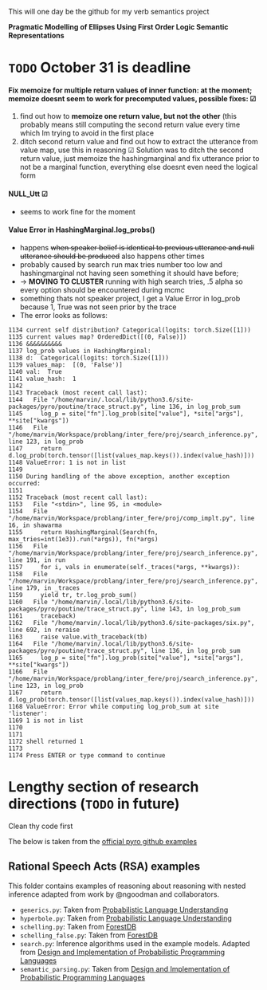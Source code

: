 This will one day be the github for my verb semantics project 

**Pragmatic Modelling of Ellipses Using First Order Logic Semantic Representations**

# ```TODO``` October 31 is deadline

#### Fix memoize for multiple return values of inner function: at the moment; memoize doesnt seem to work for precomputed values, possible fixes: ☑ 
1. find out how to **memoize one return value, but not the other** (this probably means still computing the second return value every time which Im trying to avoid in the first place
2. ditch second return value and find out how to extract the utterance from value map, use this in reasoning ☑ 
Solution was to ditch the second return value, just memoize the hashingmarginal and fix utterance prior to not be a marginal function, everything else doesnt even need the logical form

#### NULL\_Utt ☑ 
- seems to work fine for the moment

#### Value Error in HashingMarginal.log\_probs\(\)
- happens ~~when speaker belief is identical to previous utterance and null utterance should be produced~~ also happens other times
- probably caused by search run max tries number too low and hashingmarginal not having seen something it should have before;
- -> **MOVING TO CLUSTER** running with high search tries, .5 alpha so every option should be encountered during mcmc
- something thats not speaker project, I get a Value Error in log\_prob because 1, True was not seen prior by the trace
- The error looks as follows:
```python3
1134 current self distribution? Categorical(logits: torch.Size([1]))
1135 current values map? OrderedDict([(0, False)])
1136 &&&&&&&&&&
1137 log_prob values in HashingMarginal:
1138 d:  Categorical(logits: torch.Size([1]))
1139 values_map:  [(0, 'False')]
1140 val:  True
1141 value_hash:  1
1142 
1143 Traceback (most recent call last):
1144   File "/home/marvin/.local/lib/python3.6/site-packages/pyro/poutine/trace_struct.py", line 136, in log_prob_sum
1145     log_p = site["fn"].log_prob(site["value"], *site["args"], **site["kwargs"])
1146   File "/home/marvin/Workspace/problang/inter_fere/proj/search_inference.py", line 123, in log_prob
1147     return d.log_prob(torch.tensor([list(values_map.keys()).index(value_hash)]))
1148 ValueError: 1 is not in list
1149 
1150 During handling of the above exception, another exception occurred:
1151 
1152 Traceback (most recent call last):
1153   File "<stdin>", line 95, in <module>
1154   File "/home/marvin/Workspace/problang/inter_fere/proj/comp_implt.py", line 16, in shawarma
1155     return HashingMarginal(Search(fn, max_tries=int(1e3)).run(*args)), fn(*args)
1156   File "/home/marvin/Workspace/problang/inter_fere/proj/search_inference.py", line 191, in run
1157     for i, vals in enumerate(self._traces(*args, **kwargs)):
1158   File "/home/marvin/Workspace/problang/inter_fere/proj/search_inference.py", line 179, in _traces
1159     yield tr, tr.log_prob_sum()
1160   File "/home/marvin/.local/lib/python3.6/site-packages/pyro/poutine/trace_struct.py", line 143, in log_prob_sum
1161     traceback)
1162   File "/home/marvin/.local/lib/python3.6/site-packages/six.py", line 692, in reraise
1163     raise value.with_traceback(tb)
1164   File "/home/marvin/.local/lib/python3.6/site-packages/pyro/poutine/trace_struct.py", line 136, in log_prob_sum
1165     log_p = site["fn"].log_prob(site["value"], *site["args"], **site["kwargs"])
1166   File "/home/marvin/Workspace/problang/inter_fere/proj/search_inference.py", line 123, in log_prob
1167     return d.log_prob(torch.tensor([list(values_map.keys()).index(value_hash)]))
1168 ValueError: Error while computing log_prob_sum at site 'listener':
1169 1 is not in list
1170 
1171 
1172 shell returned 1
1173 
1174 Press ENTER or type command to continue
```
# Lengthy section of research directions (```TODO``` in future)
Clean thy code first


The below is taken from the [official pyro github examples](https://github.com/pyro-ppl/pyro/tree/dev/examples/rsa)

## Rational Speech Acts (RSA) examples

This folder contains examples of reasoning about reasoning with nested inference
adapted from work by @ngoodman and collaborators.

- `generics.py`: Taken from [Probabilistic Language Understanding](https://gscontras.github.io/probLang/chapters/07-generics.html)
- `hyperbole.py`: Taken from [Probabilistic Language Understanding](https://gscontras.github.io/probLang/chapters/03-nonliteral.html)
- `schelling.py`: Taken from [ForestDB](http://forestdb.org/models/schelling.html)
- `schelling_false.py`: Taken from [ForestDB](http://forestdb.org/models/schelling-falsebelief.html)
- `search.py`: Inference algorithms used in the example models. Adapted from [Design and Implementation of Probabilistic Programming Languages](http://dippl.org/chapters/03-enumeration.html)
- `semantic_parsing.py`: Taken from [Design and Implementation of Probabilistic Programming Languages](http://dippl.org/examples/zSemanticPragmaticMashup.html)
